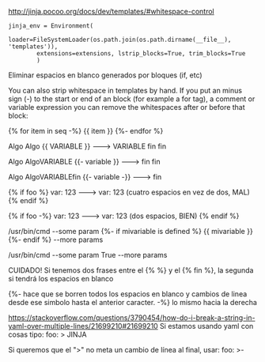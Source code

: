 http://jinja.pocoo.org/docs/dev/templates/#whitespace-control


    jinja_env = Environment(
            loader=FileSystemLoader(os.path.join(os.path.dirname(__file__), 'templates')),
            extensions=extensions, lstrip_blocks=True, trim_blocks=True
            )


Eliminar espacios en blanco generados por bloques (if, etc)


You can also strip whitespace in templates by hand. If you put an minus sign (-) to the start or end of an block (for example a for tag), a comment or variable expression you can remove the whitespaces after or before that block:

{% for item in seq -%}
  {{ item }}
{%- endfor %}



Algo                        Algo
{{ VARIABLE }}       --->   VARIABLE
fin                         fin

Algo                        AlgoVARIABLE
{{- variable }}      --->   fin
fin

Algo                       AlgoVARIABLEfin
{{- variable -}}     --->
fin

 {% if foo %}
 var: 123            --->      var: 123   (cuatro espacios en vez de dos, MAL)
 {% endif %}

 {% if foo -%}
 var: 123            --->    var: 123   (dos espacios, BIEN)
 {% endif %}


/usr/bin/cmd --some param
{%- if mivariable is defined %}
 {{ mivariable }}
{%- endif %}
 --more params

/usr/bin/cmd --some param True --more params

CUIDADO!
Si tenemos dos frases entre el {% %} y el {% fin %}, la segunda si tendrá los espacios en blanco


{%- hace que se borren todos los espacios en blanco y cambios de linea desde ese simbolo hasta el anterior caracter.
-%} lo mismo hacia la derecha


https://stackoverflow.com/questions/3790454/how-do-i-break-a-string-in-yaml-over-multiple-lines/21699210#21699210
Si estamos usando yaml con cosas tipo:
foo: >
  JINJA

Si queremos que el ">" no meta un cambio de línea al final, usar:
foo: >-

